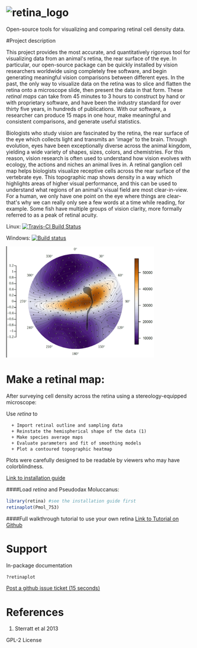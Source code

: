 ![retina_logo](https://cloud.githubusercontent.com/assets/4623063/8342959/8206dd04-1a85-11e5-8d00-d58866c99d66.jpg)
======
Open-source tools for visualizing and comparing retinal cell density data.

#Project description

This project provides the most accurate, and quantitatively rigorous tool for visualizing data from an animal's retina, the rear surface of the eye. In particular, our open-source package can be quickly installed by vision researchers worldwide using completely free software, and begin generating meaningful vision comparisons between different eyes. In the past, the only way to visualize data on the retina was to slice and flatten the retina onto a microscope slide, then present the data in that form. These _retinal maps_ can take from 45 minutes to 3 hours to construct by hand or with proprietary software, and have been the industry standard for over thirty five years, in hundreds of publications. With our software, a researcher can produce 15 maps in one hour, make meaningful and consistent comparisons, and generate useful statistics.

Biologists who study vision are fascinated by the retina, the rear surface of the eye which collects light and transmits an 'image' to the brain. Through evolution, eyes have been exceptionally diverse across the animal kingdom, yielding a wide variety of shapes, sizes, colors, and chemistries. For this reason, vision research is often used to understand how vision evolves with ecology, the actions and niches an animal lives in. A retinal ganglion cell map helps biologists visualize receptive cells across the rear surface of the vertebrate eye. This topographic map shows density in a way which highlights areas of higher visual performance, and this can be used to understand what regions of an animal's visual field are most clear-in-view. For a human, we only have one point on the eye where things are clear- that's why we can really only see a few words at a time while reading, for example. Some fish have multiple groups of vision clarity, more formally referred to as a peak of retinal acuity.


Linux: [![Travis-CI Build Status](https://travis-ci.org/bcohn12/retina.png?branch=master)](https://travis-ci.org/bcohn12/retina)

Windows: [![Build status](https://ci.appveyor.com/api/projects/status/v7vav80absnsh9jf?svg=true)](https://ci.appveyor.com/project/bcohn12/retina)

<img src="tutorial_pix/retina_plot_output_pmol753.jpg" width=400 alt="some_text">

Make a retinal map:
======
After surveying cell density across the retina using a stereology-equipped microscope:

Use _retina_ to

      + Import retinal outline and sampling data
      + Reinstate the hemispherical shape of the data (1)
      + Make species average maps
      + Evaluate parameters and fit of smoothing models
      + Plot a contoured topographic heatmap

Plots were carefully designed to be readable by viewers who may have colorblindness.

[Link to installation guide](install.md "Installation Page")

####Load _retina_ and  Pseudodax Moluccanus:
```R
library(retina) #see the installation guide first
retinaplot(Pmol_753)
```
####Full walkthrough tutorial to use your own retina
[Link to Tutorial on Github](tutorial.md "Tutorial.md")

Support
=====
In-package documentation
```R
?retinaplot
```
[Post a github issue ticket (15 seconds)](https://github.com/bcohn12/retina/issues/new "Post an issue ticket")

References
=====
1. Sterratt et al 2013

GPL-2 License



